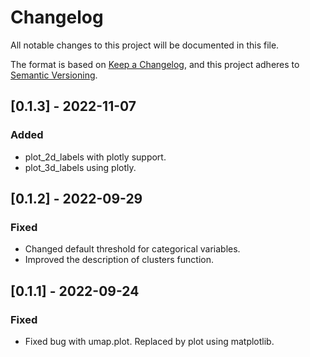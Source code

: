 
# Changelog
All notable changes to this project will be documented in this file.

The format is based on [Keep a Changelog](https://keepachangelog.com/en/1.0.0/),
and this project adheres to [Semantic Versioning](https://semver.org/spec/v2.0.0.html).

## [0.1.3] - 2022-11-07
### Added
- plot_2d_labels with plotly support.
- plot_3d_labels using plotly.

## [0.1.2] - 2022-09-29
### Fixed
- Changed default threshold for categorical variables.
- Improved the description of clusters function.

## [0.1.1] - 2022-09-24
### Fixed
- Fixed bug with umap.plot. Replaced by plot using matplotlib.